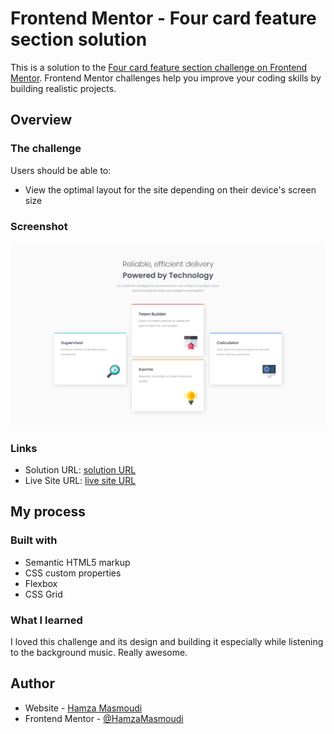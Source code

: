 # Frontend Mentor - Four card feature section solution

This is a solution to the [Four card feature section challenge on Frontend Mentor](https://www.frontendmentor.io/challenges/four-card-feature-section-weK1eFYK). Frontend Mentor challenges help you improve your coding skills by building realistic projects.

## Overview

### The challenge

Users should be able to:

- View the optimal layout for the site depending on their device's screen size

### Screenshot

![](/images/screenshot.png)

### Links

- Solution URL: [solution URL](https://www.frontendmentor.io/solutions/four-card-section-with-css-grid-8uDuFW0lv7)
- Live Site URL: [live site URL](https://four-card-div.netlify.app/)

## My process

### Built with

- Semantic HTML5 markup
- CSS custom properties
- Flexbox
- CSS Grid

### What I learned

I loved this challenge and its design and building it especially while listening to the background music.
Really awesome.

## Author

- Website - [Hamza Masmoudi](https://hamzamasmoudi.netlify.app/)
- Frontend Mentor - [@HamzaMasmoudi](https://www.frontendmentor.io/profile/HamzaMasmoudi)
